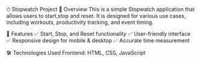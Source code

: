 ⏱ Stopwatch Project
📌 Overview
This is a simple Stopwatch application that allows users to start,stop and reset. It is designed for various use cases, including workouts, productivity tracking, and event timing.

🎯 Features
✅ Start, Stop, and Reset functionality
✅ User-friendly interface
✅ Responsive design for mobile & desktop
✅ Accurate time measurement

🛠️ Technologies Used
Frontend: HTML, CSS, JavaScript
